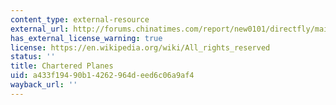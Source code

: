```yaml
---
content_type: external-resource
external_url: http://forums.chinatimes.com/report/new0101/directfly/main.htm
has_external_license_warning: true
license: https://en.wikipedia.org/wiki/All_rights_reserved
status: ''
title: Chartered Planes
uid: a433f194-90b1-4262-964d-eed6c06a9af4
wayback_url: ''
---
```

